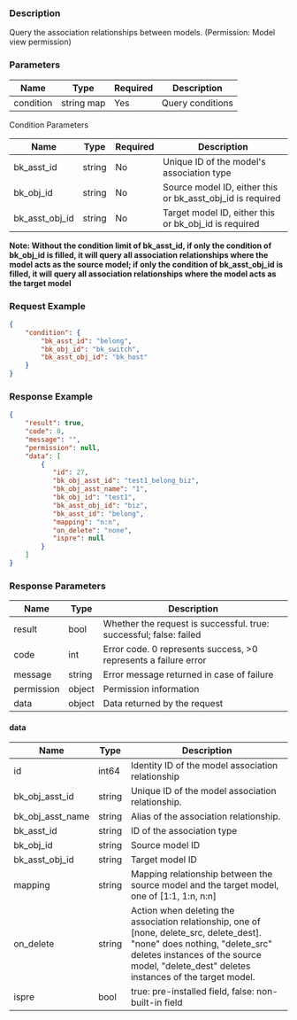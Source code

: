 ### Description

Query the association relationships between models. (Permission: Model view permission)

### Parameters

| Name      | Type       | Required | Description      |
|-----------|------------|----------|------------------|
| condition | string map | Yes      | Query conditions |

Condition Parameters

| Name           | Type   | Required | Description                                                |
|----------------|--------|----------|------------------------------------------------------------|
| bk_asst_id     | string | No       | Unique ID of the model's association type                  |
| bk_obj_id      | string | No       | Source model ID, either this or bk_asst_obj_id is required |
| bk_asst_obj_id | string | No       | Target model ID, either this or bk_obj_id is required      |

**Note: Without the condition limit of bk_asst_id, if only the condition of bk_obj_id is filled, it will query all
association relationships where the model acts as the source model; if only the condition of bk_asst_obj_id is filled,
it will query all association relationships where the model acts as the target model**

### Request Example

```json
{
    "condition": {
        "bk_asst_id": "belong",
        "bk_obj_id": "bk_switch",
        "bk_asst_obj_id": "bk_host"
    }
}
```

### Response Example

```json
{
    "result": true,
    "code": 0,
    "message": "",
    "permission": null,
    "data": [
        {
           "id": 27,
           "bk_obj_asst_id": "test1_belong_biz",
           "bk_obj_asst_name": "1",
           "bk_obj_id": "test1",
           "bk_asst_obj_id": "biz",
           "bk_asst_id": "belong",
           "mapping": "n:n",
           "on_delete": "none",
           "ispre": null
        }
    ]
}
```

### Response Parameters

| Name       | Type   | Description                                                        |
|------------|--------|--------------------------------------------------------------------|
| result     | bool   | Whether the request is successful. true: successful; false: failed |
| code       | int    | Error code. 0 represents success, >0 represents a failure error    |
| message    | string | Error message returned in case of failure                          |
| permission | object | Permission information                                             |
| data       | object | Data returned by the request                                       |

#### data

| Name                | Type   | Description                                                                                                                                                                                                              |
|---------------------|--------|--------------------------------------------------------------------------------------------------------------------------------------------------------------------------------------------------------------------------|
| id                  | int64  | Identity ID of the model association relationship                                                                                                                                                                        |
| bk_obj_asst_id      | string | Unique ID of the model association relationship.                                                                                                                                                                         |
| bk_obj_asst_name    | string | Alias of the association relationship.                                                                                                                                                                                   |
| bk_asst_id          | string | ID of the association type                                                                                                                                                                                               |
| bk_obj_id           | string | Source model ID                                                                                                                                                                                                          |
| bk_asst_obj_id      | string | Target model ID                                                                                                                                                                                                          |
| mapping             | string | Mapping relationship between the source model and the target model, one of [1:1, 1:n, n:n]                                                                                                                               |
| on_delete           | string | Action when deleting the association relationship, one of [none, delete_src, delete_dest]. "none" does nothing, "delete_src" deletes instances of the source model, "delete_dest" deletes instances of the target model. |
| ispre               | bool   | true: pre-installed field, false: non-built-in field                                                                                                                                                                     |
